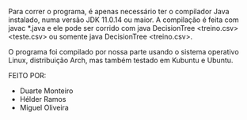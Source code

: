 Para correr o programa, é apenas necessário ter o compilador Java instalado, numa versão JDK 11.0.14 ou maior.
A compilação é feita com javac *.java e ele pode ser corrido com java DecisionTree <treino.csv> <teste.csv> ou somente java DecisionTree <treino.csv>.

O programa foi compilado por nossa parte usando o sistema operativo Linux, distribuição Arch, mas também testado em Kubuntu e Ubuntu.

FEITO POR:
- Duarte Monteiro
- Hélder Ramos
- Miguel Oliveira